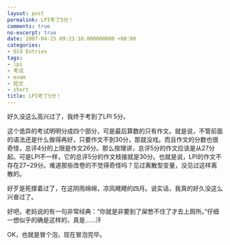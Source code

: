 ```yaml
---
layout: post
permalink: LPI考了5分！
comments: true
no-excerpt: true
date: 2007-04-25 09:23:18.000000000 +08:00
categories:
- Old Entries
tags:
- lpi
- 考试
- exam
- 短文
- short
title: LPI考了5分！
---
```

好久没这么高兴过了，我终于考到了LPI 5分。
 
这个诡异的考试明明分成四个部分，可是最后算数的只有作文。就是说，不管前面的语法还是什么做得再好，只要作文不到30分，那就没戏。而且作文的分数也很奇怪，总评4分的上限是作文26分。那么按理讲，总评5分的作文应该是从27分起。可是LPI不一样，它的总评5分的作文枝接就是30分。也就是说，LPI的作文不存在27~29分。难道那些改卷的不觉得奇怪吗？见过离散型变量，没见过这样离散的。
 
好歹是死撑着过了，在这阴雨绵绵，凉风飕飕的四月。说实话，我真的好久没这么兴奋过了。
 
好吧，老妈说的有一句非常经典：“你就是非要到了屎憋不住了才去上厕所。”仔细一想似乎的确是这样的，真是……汗
 
OK，也就是冒个泡，现在冒泡完毕。
